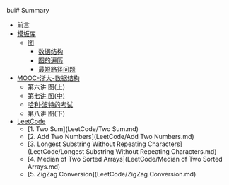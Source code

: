bui# Summary

- [前言](readme.md)
- [模板库](Library/Library.md)
    - [图](Library/Graph/Graph.md)
      - [数据结构](Library/Graph/图的数据结构.md)
      - [图的遍历](Library/Graph/图的遍历.md)
      - [最短路径问题](Library/Graph/最短路径问题.md)
- [MOOC-浙大-数据结构](ZJU-93001/ZJU-93001.md)
    - 第六讲 图(上)
    - [第七讲 图(中)]()
    - [哈利·波特的考试](ZJU-93001/第七讲/哈利·波特的考试.md)
    - 第八讲 图(下)
- [LeetCode](LeetCode/LeetCode.md)
    - [1. Two Sum](LeetCode/Two Sum.md)
    - [2. Add Two Numbers](LeetCode/Add Two Numbers.md)
    - [3. Longest Substring Without Repeating Characters](LeetCode/Longest Substring Without Repeating Characters.md)
    - [4. Median of Two Sorted Arrays](LeetCode/Median of Two Sorted Arrays.md)
    - [5. ZigZag Conversion](LeetCode/ZigZag Conversion.md)